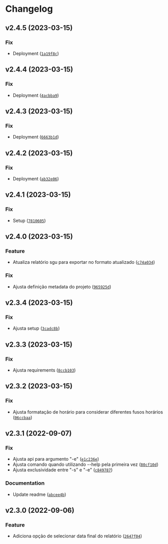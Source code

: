 # Changelog

<!--next-version-placeholder-->

## v2.4.5 (2023-03-15)
### Fix
* Deployment ([`1a19f8c`](https://github.com/ro-56/togglReports/commit/1a19f8c5e776984ee0374bd223f97a68f34896cf))

## v2.4.4 (2023-03-15)
### Fix
* Deployment ([`4acbba9`](https://github.com/ro-56/togglReports/commit/4acbba940b3453f4052bedb0d8e4f599cfb45e47))

## v2.4.3 (2023-03-15)
### Fix
* Deployment ([`6663b1d`](https://github.com/ro-56/togglReports/commit/6663b1d56516e7f4b86b645458f55da610d386ff))

## v2.4.2 (2023-03-15)
### Fix
* Deployment ([`ab32e06`](https://github.com/ro-56/togglReports/commit/ab32e069524c7bc7f7241bffec5105787843e9b0))

## v2.4.1 (2023-03-15)
### Fix
* Setup ([`7810605`](https://github.com/ro-56/togglReports/commit/78106051e5f9932e62e496ad574e529d350566f5))

## v2.4.0 (2023-03-15)
### Feature
* Atualiza relatório sgu para exportar no formato atualizado ([`c74a034`](https://github.com/ro-56/togglReports/commit/c74a034fa65db55413de0390d18003cb2da11627))

### Fix
* Ajusta definição metadata do projeto ([`965925d`](https://github.com/ro-56/togglReports/commit/965925d0222710ba17c76f27e8f552a44f5105f7))

## v2.3.4 (2023-03-15)
### Fix
* Ajusta setup ([`3cadc8b`](https://github.com/ro-56/togglReports/commit/3cadc8b7c5dbf890798a95775f6d16c182ec2389))

## v2.3.3 (2023-03-15)
### Fix
* Ajusta requirements ([`8ccb103`](https://github.com/ro-56/togglReports/commit/8ccb103802e61e1a0df924ecefa5349c5f16619c))

## v2.3.2 (2023-03-15)
### Fix
* Ajusta formatação de horário para considerar diferentes fusos horários ([`06ccbaa`](https://github.com/ro-56/togglReports/commit/06ccbaa34fea55df24d5345593b0fcd4e55e06e1))

## v2.3.1 (2022-09-07)
### Fix
* Ajusta api para argumento "-e" ([`e1c236e`](https://github.com/ro-56/togglReports/commit/e1c236ec8599f64e08e48e6042cdad7141ca2d89))
* Ajusta comando quando utilizando --help pela primeira vez ([`80cf10d`](https://github.com/ro-56/togglReports/commit/80cf10d8eaf08cf4b6ab5c00252bfb7b3455a829))
* Ajusta exclusividade entre "-s" e "-e" ([`c849787`](https://github.com/ro-56/togglReports/commit/c849787ca8ee55ce583af307a35e2f3d03bcdf0d))

### Documentation
* Update readme ([`abcee4b`](https://github.com/ro-56/togglReports/commit/abcee4bcf79e50643c474ae83606d347b545d322))

## v2.3.0 (2022-09-06)
### Feature
* Adiciona opção de selecionar data final do relatório ([`2647f04`](https://github.com/ro-56/togglReports/commit/2647f0457dd49e14f131c5eef256ba425e2b7f79))
